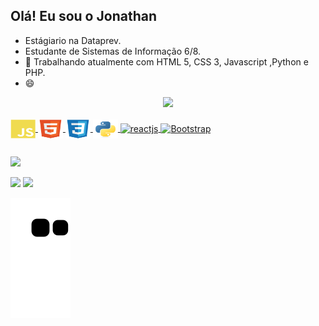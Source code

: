## Olá! Eu sou o Jonathan

- Estágiario na Dataprev.
- Estudante de Sistemas de Informação 6/8.
- 🌱 Trabalhando atualmente com  HTML 5, CSS 3, Javascript ,Python e PHP.
- 😄 

<div align="center">
  <a href="https://github.com/Jonathanst1">
 
  <img height="180em" src="https://github-readme-stats.vercel.app/api/top-langs/?username=Jonathanst1&layout=compact&langs_count=7&theme=dark"/>
</div>
  
  <div style="display: inline_block"><br>
  <img align="center" alt="Rafa-Js" height="30" width="40" src="https://raw.githubusercontent.com/devicons/devicon/master/icons/javascript/javascript-plain.svg">
  
  
  <img align="center" alt="Rafa-HTML" height="30" width="40" src="https://raw.githubusercontent.com/devicons/devicon/master/icons/html5/html5-original.svg">
  <img align="center" alt="Rafa-CSS" height="30" width="40" src="https://raw.githubusercontent.com/devicons/devicon/master/icons/css3/css3-original.svg">
  <img align="center" alt="Rafa-Python" height="30" width="40" src="https://raw.githubusercontent.com/devicons/devicon/master/icons/python/python-original.svg">
  <img align="center" alt="reactjs" height="30" width="40" src="https://www.svgrepo.com/show/303500/react-1-logo.svg">
    <img align="center" alt="Bootstrap" height="30" width="40" src="[https://www.svgrepo.com/show/303500/react-1-logo.svg](https://p.kindpng.com/picc/s/163-1636552_color-icon-html-css-js-bootstrap-hd-png.png)">
    

 
</div>
  
##
 <div>
   
  <a href="https://www.instagram.com/jonathan.frazao/" target="_blank"><img src="https://img.shields.io/badge/-Instagram-%23E4405F?style=for-the-badge&logo=instagram&logoColor=white" target="_blank"></a>
 	
 
  <a href = "mailto:jonathan418@gmail.com"><img src="https://img.shields.io/badge/-Gmail-%23333?style=for-the-badge&logo=gmail&logoColor=white" target="_blank"></a>
  <a href="https://www.linkedin.com/in/jonathan-fraz%C3%A3o-948983169/" target="_blank"><img src="https://img.shields.io/badge/-LinkedIn-%230077B5?style=for-the-badge&logo=linkedin&logoColor=white" target="_blank"></a>  
   
   ![Snake animation](https://github.com/Jonathanst1/jonathanst1/blob/output/github-contribution-grid-snake.svg)
 </div>

  
  
  
